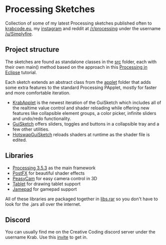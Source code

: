 # Processing Sketches
Collection of some of my latest Processing sketches published often to [krabcode.eu](http://www.krabcode.eu), my [instagram](https://www.instagram.com/krabcode/) and reddit at [/r/processing](https://www.reddit.com/r/processing) under the username [/u/Simplyfire](https://www.reddit.com/user/Simplyfire).

## Project structure
The sketches are found as standalone classes in the [src](https://github.com/KrabCode/ProcessingSketches/tree/master/src) folder, each with their own main() method based on the approach in this [Processing in Eclipse](https://processing.org/tutorials/eclipse/) tutorial.

Each sketch extends an abstract class from the [applet](https://github.com/KrabCode/ProcessingSketches/tree/master/src/applet) folder that adds some extra features to the standard Processing PApplet, mostly for faster and more comfortable iteration.
- [KrabApplet](https://github.com/KrabCode/ProcessingSketches/blob/274778c9d39c08ce3565d400ab9c674733d10fb5/src/applet/KrabApplet.java) is the newest iteration of the GuiSketch which includes all of the realtime value control and shader reloading while offering new features like collapsible element groups, a color picker, infinite sliders and undo/redo functionality.
- [GuiSketch](https://github.com/KrabCode/ProcessingSketches/blob/master/src/applet/GuiSketch.java) offers sliders, toggles and buttons in a collapsible tray and a few other utilities.
- [HotswapGuiSketch](https://github.com/KrabCode/ProcessingSketches/blob/master/src/applet/HotswapGuiSketch.java) reloads shaders at runtime as the shader file is edited.

## Libraries
- [Processing 3.5.3](https://processing.org/) as the main framework
- [PostFX](https://github.com/cansik/processing-postfx) for beautiful shader effects
- [PeasyCam](https://github.com/jdf/peasycam) for easy camera control in 3D
- [Tablet](https://github.com/codeanticode/tablet) for drawing tablet support
- [Jamepad](https://github.com/williamahartman/Jamepad) for gamepad support

All of these libraries are packaged together in [libs.rar](https://github.com/KrabCode/ProcessingSketches/blob/26de9225ad5e330157e9853e5c5b1070096fe308/libs.rar) so you don't have to look for the .jars all over the internet.


## Discord
You can usually find me on the Creative Coding discord server under the username Krab. Use this [invite](https://discord.gg/KatY9nm) to get in.
